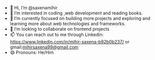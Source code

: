 - 👋 Hi, I’m @saxenamihir
- 👀 I’m interested in coding ,web development and reading books.
- 🌱 I’m currently focused on building more projects and exploring and learning more about web technologies and frameworks.
- 💞️ I’m looking to collaborate on frontend projects
- 📫 You can reach out to me through Linkedin: https://www.linkedin.com/in/mihir-saxena-b92b0b237/ or gmail:mihirsaxena99@gmail.com
- 😄 Pronouns: He/Him
